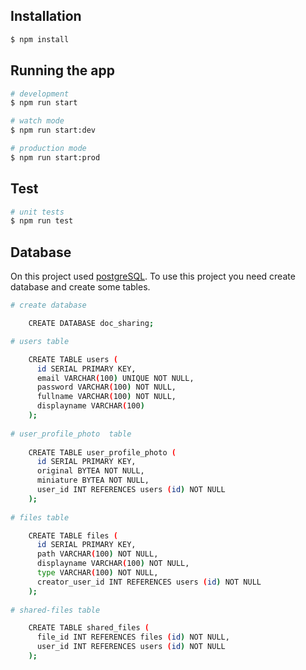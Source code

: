 ## Installation

```bash
$ npm install
```

## Running the app

```bash
# development
$ npm run start

# watch mode
$ npm run start:dev

# production mode
$ npm run start:prod
```

## Test

```bash
# unit tests
$ npm run test
```

## Database

On this project used [postgreSQL](https://www.postgresql.org/). To use this project you need create database and create some tables.

```bash
# create database

    CREATE DATABASE doc_sharing;

# users table

    CREATE TABLE users (
      id SERIAL PRIMARY KEY,
      email VARCHAR(100) UNIQUE NOT NULL,
      password VARCHAR(100) NOT NULL,
      fullname VARCHAR(100) NOT NULL,
      displayname VARCHAR(100)
    );
      
# user_profile_photo  table
  
    CREATE TABLE user_profile_photo (
      id SERIAL PRIMARY KEY,
      original BYTEA NOT NULL,
      miniature BYTEA NOT NULL,
      user_id INT REFERENCES users (id) NOT NULL
    );
  
# files table

    CREATE TABLE files (
      id SERIAL PRIMARY KEY,
      path VARCHAR(100) NOT NULL,
      displayname VARCHAR(100) NOT NULL,
      type VARCHAR(100) NOT NULL,
      creator_user_id INT REFERENCES users (id) NOT NULL
    );
  
# shared-files table

    CREATE TABLE shared_files (
      file_id INT REFERENCES files (id) NOT NULL,
      user_id INT REFERENCES users (id) NOT NULL
    );
```
